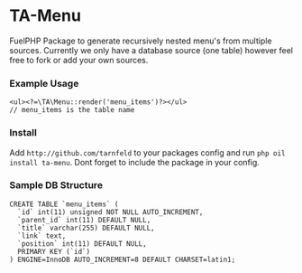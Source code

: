 # TA-Menu

FuelPHP Package to generate recursively nested menu's from multiple sources. Currently we only have a database source (one table) however feel free to fork or add your own sources.

### Example Usage

	<ul><?=\TA\Menu::render('menu_items')?></ul>
	// menu_items is the table name
	
### Install

Add `http://github.com/tarnfeld` to your packages config and run `php oil install ta-menu`. Dont forget to include the package in your config.

### Sample DB Structure

    CREATE TABLE `menu_items` (
	  `id` int(11) unsigned NOT NULL AUTO_INCREMENT,
	  `parent_id` int(11) DEFAULT NULL,
	  `title` varchar(255) DEFAULT NULL,
	  `link` text,
	  `position` int(11) DEFAULT NULL,
	  PRIMARY KEY (`id`)
	) ENGINE=InnoDB AUTO_INCREMENT=8 DEFAULT CHARSET=latin1;